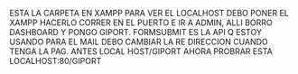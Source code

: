 ESTA LA CARPETA EN XAMPP PARA VER EL LOCALHOST DEBO PONER EL XAMPP HACERLO CORRER EN EL PUERTO  E IR A ADMIN, ALLI BORRO DASHBOARD Y PONGO GIPORT. FORMSUBMIT ES LA  API Q ESTOY USANDO PARA EL MAIL
 DEBO CAMBIAR LA RE DIRECCION CUANDO TENGA LA PAG.
ANTES LOCAL HOST/GIPORT
 AHORA PROBRAR ESTA LOCALHOST:80/GIPORT